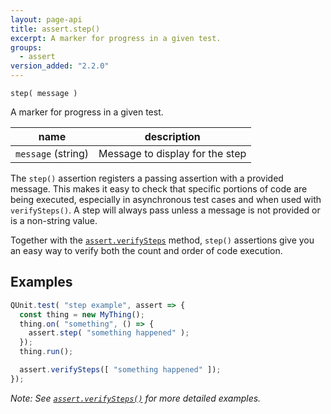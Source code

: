 ```yaml
---
layout: page-api
title: assert.step()
excerpt: A marker for progress in a given test.
groups:
  - assert
version_added: "2.2.0"
---
```


`step( message )`

A marker for progress in a given test.

| name | description |
|------|-------------|
| `message` (string) | Message to display for the step |

The `step()` assertion registers a passing assertion with a provided message. This makes it easy to check that specific portions of code are being executed, especially in asynchronous test cases and when used with `verifySteps()`. A step will always pass unless a message is not provided or is a non-string value.

Together with the [`assert.verifySteps`](./verifySteps.md) method, `step()` assertions give you an easy way to verify both the count and order of code execution.

## Examples

```js
QUnit.test( "step example", assert => {
  const thing = new MyThing();
  thing.on( "something", () => {
    assert.step( "something happened" );
  });
  thing.run();

  assert.verifySteps([ "something happened" ]);
});
```

_Note: See [`assert.verifySteps()`](./verifySteps.md) for more detailed examples._
